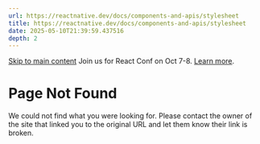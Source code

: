 ```yaml
---
url: https://reactnative.dev/docs/components-and-apis/stylesheet
title: https://reactnative.dev/docs/components-and-apis/stylesheet
date: 2025-05-10T21:39:59.437516
depth: 2
---
```


[Skip to main content](https://reactnative.dev/docs/components-and-apis/stylesheet#__docusaurus_skipToContent_fallback)
Join us for React Conf on Oct 7-8. [Learn more](https://conf.react.dev).
# Page Not Found
We could not find what you were looking for.
Please contact the owner of the site that linked you to the original URL and let them know their link is broken.


